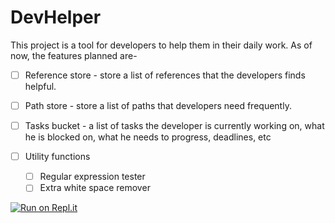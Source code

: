 # DevHelper

This project is a tool for developers to help them in their daily work. As of now, the features planned are-

  - [ ] Reference store - store a list of references that the developers finds helpful.

  - [ ] Path store - store a list of paths that developers need frequently.

  - [ ] Tasks bucket - a list of tasks the developer is currently working on, what he is blocked on, what he needs to progress, deadlines, etc

  - [ ] Utility functions
  
     - [ ] Regular expression tester
     - [ ] Extra white space remover

[![Run on Repl.it](https://repl.it/badge/github/vagabondtechie/dev-helper)](https://repl.it/github/vagabondtechie/dev-helper)